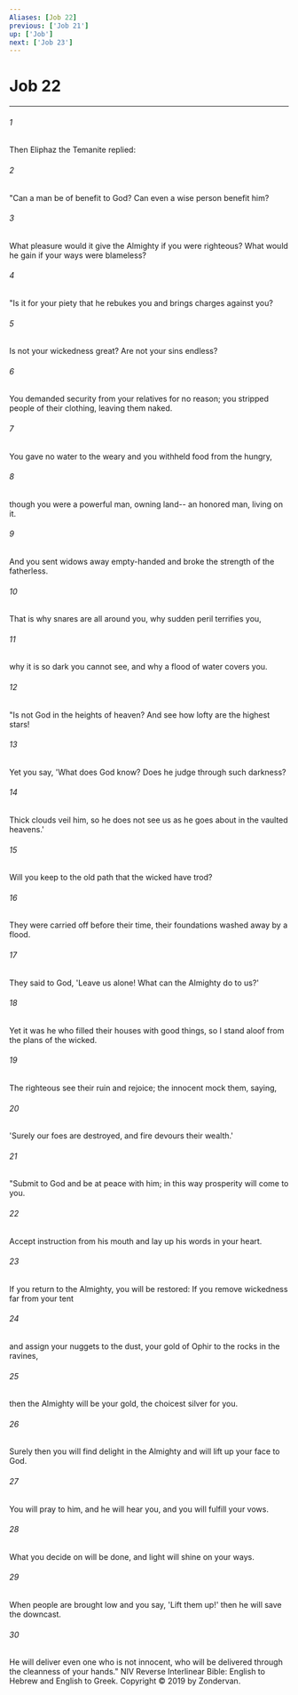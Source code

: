 ```yaml
---
Aliases: [Job 22]
previous: ['Job 21']
up: ['Job']
next: ['Job 23']
---
```

# Job 22

***


###### 1 
Then Eliphaz the Temanite replied: 

###### 2 
"Can a man be of benefit to God? Can even a wise person benefit him? 

###### 3 
What pleasure would it give the Almighty if you were righteous? What would he gain if your ways were blameless? 

###### 4 
"Is it for your piety that he rebukes you and brings charges against you? 

###### 5 
Is not your wickedness great? Are not your sins endless? 

###### 6 
You demanded security from your relatives for no reason; you stripped people of their clothing, leaving them naked. 

###### 7 
You gave no water to the weary and you withheld food from the hungry, 

###### 8 
though you were a powerful man, owning land-- an honored man, living on it. 

###### 9 
And you sent widows away empty-handed and broke the strength of the fatherless. 

###### 10 
That is why snares are all around you, why sudden peril terrifies you, 

###### 11 
why it is so dark you cannot see, and why a flood of water covers you. 

###### 12 
"Is not God in the heights of heaven? And see how lofty are the highest stars! 

###### 13 
Yet you say, 'What does God know? Does he judge through such darkness? 

###### 14 
Thick clouds veil him, so he does not see us as he goes about in the vaulted heavens.' 

###### 15 
Will you keep to the old path that the wicked have trod? 

###### 16 
They were carried off before their time, their foundations washed away by a flood. 

###### 17 
They said to God, 'Leave us alone! What can the Almighty do to us?' 

###### 18 
Yet it was he who filled their houses with good things, so I stand aloof from the plans of the wicked. 

###### 19 
The righteous see their ruin and rejoice; the innocent mock them, saying, 

###### 20 
'Surely our foes are destroyed, and fire devours their wealth.' 

###### 21 
"Submit to God and be at peace with him; in this way prosperity will come to you. 

###### 22 
Accept instruction from his mouth and lay up his words in your heart. 

###### 23 
If you return to the Almighty, you will be restored: If you remove wickedness far from your tent 

###### 24 
and assign your nuggets to the dust, your gold of Ophir to the rocks in the ravines, 

###### 25 
then the Almighty will be your gold, the choicest silver for you. 

###### 26 
Surely then you will find delight in the Almighty and will lift up your face to God. 

###### 27 
You will pray to him, and he will hear you, and you will fulfill your vows. 

###### 28 
What you decide on will be done, and light will shine on your ways. 

###### 29 
When people are brought low and you say, 'Lift them up!' then he will save the downcast. 

###### 30 
He will deliver even one who is not innocent, who will be delivered through the cleanness of your hands." NIV Reverse Interlinear Bible: English to Hebrew and English to Greek. Copyright © 2019 by Zondervan.
